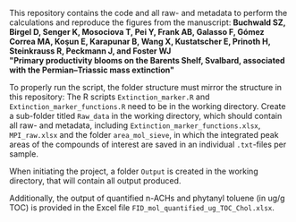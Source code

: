 This repository contains the code and all raw- and metadata to perform the calculations and reproduce the figures
from the manuscript:
<b> Buchwald SZ, Birgel D, Senger K, Mosociova T, Pei Y, Frank AB, Galasso F, Gómez Correa MA, Koşun E, Karapunar B, Wang X, Kustatscher E, Prinoth H, Steinkrauss R, Peckmann J, and Foster WJ
<br> "Primary productivity blooms on the Barents Shelf, Svalbard, associated with the Permian–Triassic mass extinction"

</B> To properly run the script, the folder structure must mirror the structure in this repository:
The R scripts `Extinction_marker.R` and `Extinction_marker_functions.R` need to be in the working directory.
Create a sub-folder titled `Raw_data` in the working directory, which should contain all raw- and metadata, including
`Extinction_marker_functions.xlsx`, `MPI_raw.xlsx` and the folder `area_mol_sieve`, in which the integrated
peak areas of the compounds of interest are saved in an individual `.txt`-files per sample.

When initiating the project, a folder `Output` is created in the working directory,
that will contain all output produced.

Additionally, the output of quantified n-ACHs and phytanyl toluene (in ug/g TOC) is provided in the Excel file `FID_mol_quantified_ug_TOC_Chol.xlsx`. 

